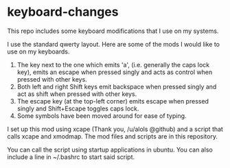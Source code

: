 # keyboard-changes
This repo includes some keyboard modifications that I use on my systems.

I use the standard qwerty layout. Here are some of the mods I would like to use on my keyboards.
1. The key next to the one which emits 'a', (i.e. generally the caps lock key), emits an escape when pressed singly
    and acts as control when pressed with other keys.
2. Both left and right Shift keys emit backspace when pressed singly and act as shift when pressed with other keys.
3. The escape key (at the top-left corner) emits escape when pressed singly and Shift+Escape toggles caps lock.
4. Some symbols have been moved around for ease of typing.

I set up this mod using xcape (Thank you, /u/alols @github) and a script that calls xcape and xmodmap.
The mod files and scripts are in this repository. 

You can call the script using startup applications in ubuntu. You can also include a line in ~/.bashrc to start said script.

